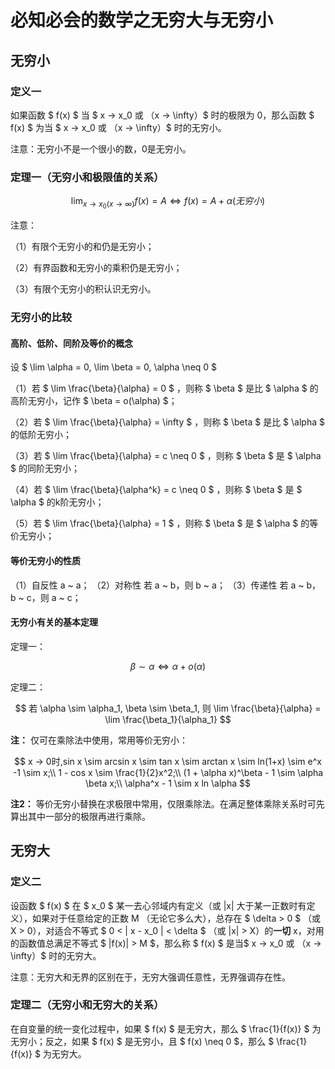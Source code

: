 # 必知必会的数学之无穷大与无穷小

## 无穷小

### 定义一

如果函数 $ f(x) $ 当 $ x → x_0 或 （x → \infty）$ 时的极限为 0，那么函数 $ f(x) $ 为当 $ x → x_0 或 （x → \infty）$ 时的无穷小。

注意：无穷小不是一个很小的数，0是无穷小。

### 定理一（无穷小和极限值的关系）

$$ \lim_{x → x_0 (x → \infty)} f(x) = A \Longleftrightarrow f(x) = A + \alpha (无穷小) $$

注意：

（1）有限个无穷小的和仍是无穷小；

（2）有界函数和无穷小的乘积仍是无穷小；

（3）有限个无穷小的积认识无穷小。

### 无穷小的比较

#### 高阶、低阶、同阶及等价的概念

设 $ \lim \alpha = 0, \lim \beta = 0, \alpha \neq 0 $

（1）若 $ \lim \frac{\beta}{\alpha} = 0 $ ，则称 $ \beta $ 是比 $ \alpha $ 的高阶无穷小，记作 $ \beta = o(\alpha) $；

（2）若 $ \lim \frac{\beta}{\alpha} = \infty $ ，则称 $ \beta $ 是比 $ \alpha $ 的低阶无穷小；

（3）若 $ \lim \frac{\beta}{\alpha} = c \neq 0 $ ，则称 $ \beta $ 是 $ \alpha $ 的同阶无穷小；

（4）若 $ \lim \frac{\beta}{\alpha^k} = c \neq 0 $ ，则称 $ \beta $ 是 $ \alpha $ 的k阶无穷小；

（5）若 $ \lim \frac{\beta}{\alpha} = 1 $ ，则称 $ \beta $ 是 $ \alpha $ 的等价无穷小；

#### 等价无穷小的性质

（1）自反性 a ~ a；
（2）对称性 若 a ~ b，则 b ~ a；
（3）传递性 若 a ~ b，b ~ c，则 a ~ c；

#### 无穷小有关的基本定理

定理一：

$$ \beta \sim \alpha \Leftrightarrow \alpha + o(\alpha) $$

定理二：

$$ 若 \alpha \sim \alpha_1, \beta \sim \beta_1, 则 \lim \frac{\beta}{\alpha} = \lim \frac{\beta_1}{\alpha_1} $$

**注：** 仅可在乘除法中使用，常用等价无穷小：

$$ x → 0时,sin x \sim arcsin x \sim tan x \sim arctan x \sim ln(1+x) \sim e^x -1 \sim x;\\ 1 - cos x \sim \frac{1}{2}x^2;\\ (1 + \alpha x)^\beta - 1 \sim \alpha \beta x;\\ \alpha^x - 1 \sim x ln \alpha $$

**注2：** 等价无穷小替换在求极限中常用，仅限乘除法。在满足整体乘除关系时可先算出其中一部分的极限再进行乘除。

## 无穷大

### 定义二

设函数 $ f(x) $ 在 $ x_0 $ 某一去心邻域内有定义（或 |x| 大于某一正数时有定义），如果对于任意给定的正数 M （无论它多么大），总存在 $ \delta > 0 $ （或 X > 0），对适合不等式 $ 0 < | x - x_0 | < \delta $ （或 |x| > X）的**一切** x，对用的函数值总满足不等式 $ |f(x)| > M $，那么称 $ f(x) $ 是当$ x → x_0 或 （x → \infty）$ 时的无穷大。

注意：无穷大和无界的区别在于，无穷大强调任意性，无界强调存在性。

### 定理二（无穷小和无穷大的关系）

在自变量的统一变化过程中，如果 $ f(x) $ 是无穷大，那么  $ \frac{1}{f(x)} $ 为无穷小；反之，如果 $ f(x) $ 是无穷小，且 $ f(x) \neq 0 $，那么  $ \frac{1}{f(x)} $ 为无穷大。

